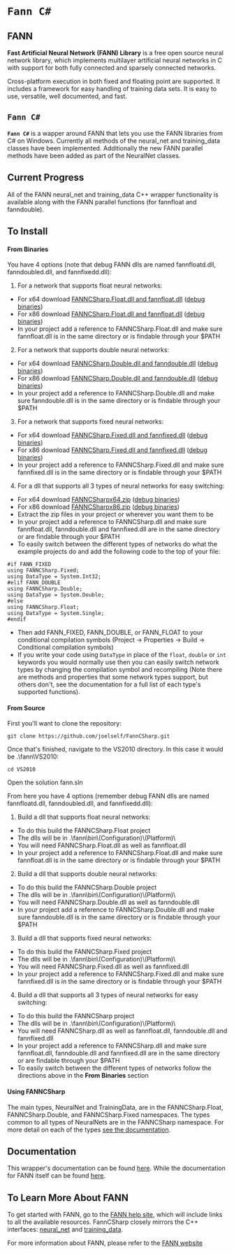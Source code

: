 # `Fann C#`
## FANN

**Fast Artificial Neural Network (FANN) Library** is a free open source neural network library, which implements multilayer artificial neural networks in C with support for both fully connected and sparsely connected networks.

Cross-platform execution in both fixed and floating point are supported. It includes a framework for easy handling of training data sets. It is easy to use, versatile, well documented, and fast.

## `Fann C#`
**`Fann C#`** is a wapper around FANN that lets you use the FANN libraries from C# on Windows. Currently all methods of the neural_net and training_data classes have been implemented. Additionally the new FANN parallel methods have been added as part of the NeuralNet classes.

## Current Progress
All of the FANN neural_net and training_data C++ wrapper functionality is available along with the FANN parallel functions (for fannfloat and fanndouble).

## To Install

#### From Binaries

You have 4 options (note that debug FANN dlls are named fannfloatd.dll, fanndoubled.dll, and fannfixedd.dll):

1. For a network that supports float neural networks:
  - For x64 download [FANNCSharp.Float.dll and fannfloat.dll](bin/Release/x64/FANNCSharp.FloatReleasex64.zip?raw=true) ([debug binaries](https://github.com/joelself/FannCSharp/blob/version.2/bin/Debug/x64/FANNCSharp.FloatDebugx64.zip?raw=true))
  - For x86 download [FANNCSharp.Float.dll and fannfloat.dll](bin/Release/x86/FANNCSharp.FloatReleasex86.zip?raw=true) ([debug binaries](https://github.com/joelself/FannCSharp/blob/version.2/bin/Debug/x86/FANNCSharp.FloatDebugx86.zip?raw=true))
  - In your project add a reference to FANNCSharp.Float.dll and make sure fannfloat.dll is in the same directory or is findable through your $PATH
2. For a network that supports double neural networks:
  - For x64 download [FANNCSharp.Double.dll and fanndouble.dll](bin/Release/x64/FANNCSharp.DoubleReleasex64.zip?raw=true) ([debug binaries](https://github.com/joelself/FannCSharp/blob/version.2/bin/Debug/x64/FANNCSharp.DoubleDebugx64.zip?raw=true))
  - For x86 download [FANNCSharp.Double.dll and fanndouble.dll](bin/Release/x86/FANNCSharp.DoubleReleasex86.zip?raw=true) ([debug binaries](https://github.com/joelself/FannCSharp/blob/version.2/bin/Debug/x86/FANNCSharp.DoubleDebugx86.zip?raw=true))
  - In your project add a reference to FANNCSharp.Double.dll and make sure fanndouble.dll is in the same directory or is findable through your $PATH
3. For a network that supports fixed neural networks:
  - For x64 download [FANNCSharp.Fixed.dll and fannfixed.dll](bin/Release/x64/FANNCSharp.FixedReleasex64.zip?raw=true) ([debug binaries](https://github.com/joelself/FannCSharp/blob/version.2/bin/Debug/x64/FANNCSharp.FixedDebugx64.zip?raw=true))
  - For x86 download [FANNCSharp.Fixed.dll and fannfixed.dll](bin/Release/x86/FANNCSharp.FixedReleasex86.zip?raw=true) ([debug binaries](https://github.com/joelself/FannCSharp/blob/version.2/bin/Debug/x86/FANNCSharp.FixedDebugx86.zip?raw=true))
  - In your project add a reference to FANNCSharp.Fixed.dll and make sure fannfixed.dll is in the same directory or is findable through your $PATH
4. For a dll that supports all 3 types of neural networks for easy switching:
  - For x64 download [FANNCSharpx64.zip](/bin/Release/x64/FANNCSharpReleasex64.zip?raw=true) ([debug binaries](https://github.com/joelself/FannCSharp/blob/master/bin/Debug/x64/FANNCSharpDebugx64.zip?raw=true))
  - For x86 download [FANNCSharpx86.zip](/bin/Release/x86/FANNCSharpReleasex86.zip?raw=truee) ([debug binaries](https://github.com/joelself/FannCSharp/blob/master/bin/Debug/x86/FANNCSharpDebugx86.zip?raw=true))
  - Extract the zip files in your project or wherever you want them to be
  - In your project add a reference to FANNCSharp.dll and make sure fannfloat.dll, fanndouble.dll and fannfixed.dll are in the same directory or are findable through your $PATH
  - To easily switch between the different types of networks do what the example projects do and add the following code to the top of your file:
```
#if FANN_FIXED
using FANNCSharp.Fixed;
using DataType = System.Int32;
#elif FANN_DOUBLE
using FANNCSharp.Double;
using DataType = System.Double;
#else
using FANNCSharp.Float;
using DataType = System.Single;
#endif
```
  - Then add FANN_FIXED, FANN_DOUBLE, or FANN_FLOAT to your conditional compilation symbols (Project -> Properties -> Build -> Conditional compilation symbols)
  - If you write your code using ```DataType``` in place of the ```float```, ```double``` or ```int``` keywords you would normally use then you can easily switch network types by changing the compilation symbol and recompiling (Note there are methods and properties that some network types support, but others don't, see the documentation for a full list of each type's supported functions).

#### From Source

First you'll want to clone the repository:

`git clone https://github.com/joelself/FannCSharp.git`

Once that's finished, navigate to the VS2010 directory. In this case it would be .\fann\VS2010:

`cd VS2010`

Open the solution fann.sln

From here you have 4 options (remember debug FANN dlls are named fannfloatd.dll, fanndoubled.dll, and fannfixedd.dll):

1. Build a dll that supports float neural networks:
  - To do this build the FANNCSharp.Float project
  - The dlls will be in .\fann\bin\\(Configuration)\\(Platform)\
  - You will need FANNCSharp.Float.dll as well as fannfloat.dll
  - In your project add a reference to FANNCSharp.Float.dll and make sure fannfloat.dll is in the same directory or is findable through your $PATH
2. Build a dll that supports double neural networks:
  - To do this build the FANNCSharp.Double project
  - The dlls will be in .\fann\bin\\(Configuration)\\(Platform)\
  - You will need FANNCSharp.Double.dll as well as fanndouble.dll
  - In your project add a reference to FANNCSharp.Double.dll and make sure fanndouble.dll is in the same directory or is findable through your $PATH
3. Build a dll that supports fixed neural networks:
  - To do this build the FANNCSharp.Fixed project
  - The dlls will be in .\fann\bin\\(Configuration)\\(Platform)\
  - You will need FANNCSharp.Fixed.dll as well as fannfixed.dll
  - In your project add a reference to FANNCSharp.Fixed.dll and make sure fannfixed.dll is in the same directory or is findable through your $PATH
4. Build a dll that supports all 3 types of neural networks for easy switching:
  - To do this build the FANNCSharp project
  - The dlls will be in .\fann\bin\\(Configuration)\\(Platform)\
  - You will need FANNCSharp.dll as well as fannfloat.dll, fanndouble.dll and fannfixed.dll
  - In your project add a reference to FANNCSharp.dll and make sure fannfloat.dll, fanndouble.dll and fannfixed.dll are in the same directory or are findable through your $PATH
  - To easily switch between the different types of networks follow the directions above in the **From Binaries** section

#### Using FANNCSharp

The main types, NeuralNet and TrainingData, are in the FANNCSharp.Float, FANNCSharp.Double, and FANNCSharp.Fixed namespaces. The types common to all types of NeuralNets are in the FANNCSharp namespace. For more detail on each of the types [see the documentation](http://joelself.github.io/FannCSharp/).

## Documentation

This wrapper's documentation can be found [here](http://joelself.github.io/FannCSharp/). While the documentation for FANN itself can be found [here](http://libfann.github.io/fann/docs/files/fann-h.html).

## To Learn More About FANN

To get started with FANN, go to the [FANN help site](http://leenissen.dk/fann/wp/help/), which will include links to all the available resources. FannCSharp closely mirrors the C++ interfaces: [neural_net](http://libfann.github.io/fann/docs/files/fann_cpp-h.html) and [training_data](http://libfann.github.io/fann/docs/files/fann_training_data_cpp-h.html).

For more information about FANN, please refer to the [FANN website](http://leenissen.dk/fann/wp/)
